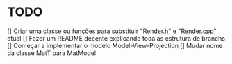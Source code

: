 # TODO

[] Criar uma classe ou funções para substituir "Render.h" e "Render.cpp" atual
[] Fazer um README decente explicando toda as estrutura de branchs
[] Começar a implementar o modelo Model-View-Projection
[] Mudar nome da classe MatT para MatModel